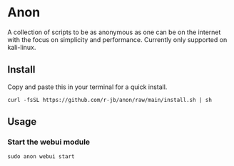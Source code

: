 # Anon
 A collection of scripts to be as anonymous as one can be on the internet with the focus on simplicity and performance.
 Currently only supported on kali-linux.

## Install
Copy and paste this in your terminal for a quick install.

`curl -fsSL https://github.com/r-jb/anon/raw/main/install.sh | sh`

## Usage

### Start the webui module
`sudo anon webui start`